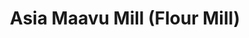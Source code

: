 ---
title: "Asia Maavu Mill (Flour Mill)"
url: /coimbatore/asia-maavu-mill-flour-mill/
shop: Allgemein
---
